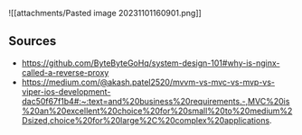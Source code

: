 ![[attachments/Pasted image 20231101160901.png]]

## Sources
- https://github.com/ByteByteGoHq/system-design-101#why-is-nginx-called-a-reverse-proxy
- https://medium.com/@akash.patel2520/mvvm-vs-mvc-vs-mvp-vs-viper-ios-development-dac50f67f1b4#:~:text=and%20business%20requirements.-,MVC%20is%20an%20excellent%20choice%20for%20small%20to%20medium%2Dsized,choice%20for%20large%2C%20complex%20applications.